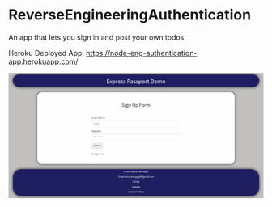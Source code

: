 # ReverseEngineeringAuthentication

An app that lets you sign in and post your own todos.

Heroku Deployed App: https://node-eng-authentication-app.herokuapp.com/

![TODO LOGIN](./gif/expresspassportdemo.gif)
